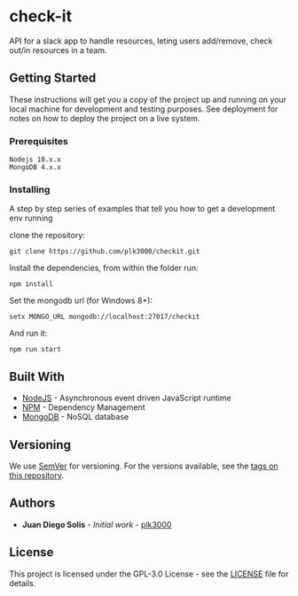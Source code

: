 # check-it

API for a slack app to handle resources, leting users add/remove, check out/in resources in a team.

## Getting Started

These instructions will get you a copy of the project up and running on your local machine for development and testing purposes. See deployment for notes on how to deploy the project on a live system.

### Prerequisites

```
Nodejs 10.x.x
MongoDB 4.x.x
```

### Installing

A step by step series of examples that tell you how to get a development env running

clone the repository:

```
git clone https://github.com/plk3000/checkit.git
```

Install the dependencies, from within the folder run:

```
npm install
```

Set the mongodb url (for Windows 8+):

```
setx MONGO_URL mongodb://localhost:27017/checkit
```

And run it:

```
npm run start
```
## Built With

* [NodeJS](https://nodejs.org/dist/latest-v10.x/docs/api/) - Asynchronous event driven JavaScript runtime
* [NPM](https://www.npmjs.com/) - Dependency Management
* [MongoDB](https://docs.mongodb.com/manual/) - NoSQL database

## Versioning

We use [SemVer](http://semver.org/) for versioning. For the versions available, see the [tags on this repository](https://github.com/plk3000/checkit/tags).

## Authors

* **Juan Diego Solis** - *Initial work* - [plk3000](https://github.com/plk3000)

## License

This project is licensed under the GPL-3.0 License - see the [LICENSE](LICENSE) file for details.